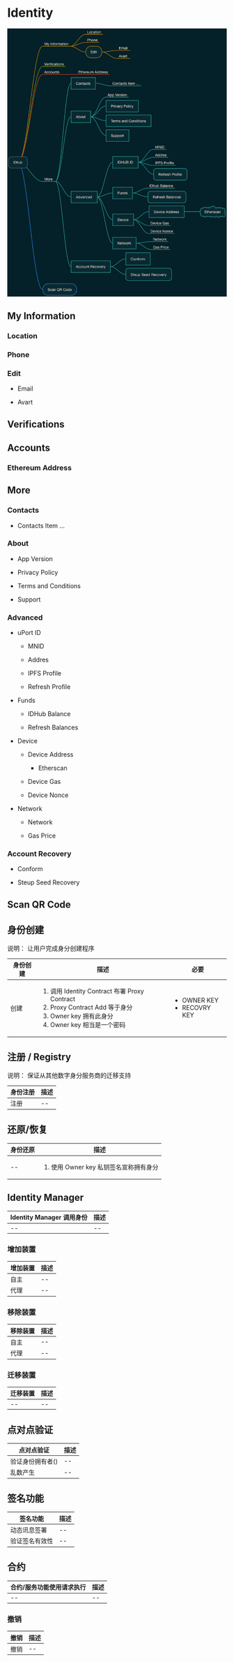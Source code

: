 # Identity

![思维倒图 Screenshot](https://github.com/IDHubnetwork/IDHub-app-requirements/blob/dev/assets/IDHub-app--id.png)

## My Information

### Location

### Phone

### Edit

- Email

- Avart

## Verifications

## Accounts

### Ethereum Address

## More

### Contacts

- Contacts Item …

### About

- App Version

- Privacy Policy

- Terms and Conditions

- Support

### Advanced

- uPort ID

	- MNID

	- Addres

	- IPFS Profile

	- Refresh Profile

- Funds

	- IDHub Balance

	- Refresh Balances

- Device

	- Device Address

		- Etherscan

	- Device Gas

	- Device Nonce

- Network

	- Network

	- Gas Price

### Account Recovery

- Conform

- Steup Seed Recovery

## Scan QR Code


## 身份创建
说明：
让用户完成身分创建程序

身份创建  | 描述  | 必要
------------- | ------------- | -------------
创建  | <ol><li>调用 Identity Contract 布署 Proxy Contract</li><li>Proxy Contract Add 等于身分</li><li>Owner key 拥有此身分</li><li>Owner key 相当是一个密码</li> | <ul><li>OWNER KEY</li><li>RECOVRY KEY</li></ul>

## 注册 / Registry
说明：
保证从其他数字身分服务商的迁移支持

身份注册  | 描述
------------- | -------------
注册  | --


## 还原/恢复
身份还原  | 描述
------------- | -------------
--  | <ol><li>使用 Owner key 私钥签名宣称拥有身分</li></ol>


## Identity Manager

Identity Manager 调用身份  | 描述
------------- | -------------
--  | --

### 增加装置

增加装置  | 描述
------------- | -------------
自主  | --
代理  | --

### 移除装置

移除装置  | 描述
------------- | -------------
自主  | --
代理  | --

### 迁移装置

迁移装置 | 描述
------------- | -------------
--  | --

## 点对点验证

点对点验证  | 描述
------------- | -------------
验证身份拥有者() | --
乱数产生 | --

## 签名功能

签名功能  | 描述
------------- | -------------
动态讯息签署 | --
验证签名有效性 | --

## 合约
合约/服务功能使用请求执行  | 描述
------------- | -------------
--  | --

### 撤销
撤销  | 描述
------------- | -------------
撤销  | --